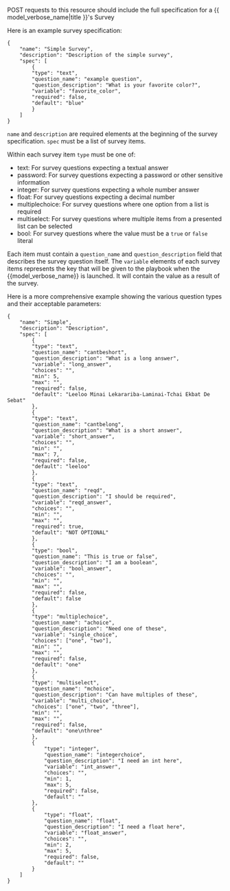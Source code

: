 POST requests to this resource should include the full specification for a {{ model_verbose_name|title }}'s Survey

Here is an example survey specification:

    {
        "name": "Simple Survey",
        "description": "Description of the simple survey",
        "spec": [
            {
        	"type": "text",
        	"question_name": "example question",
        	"question_description": "What is your favorite color?",
        	"variable": "favorite_color",
        	"required": false,
        	"default": "blue"
            }
        ]
    }

`name` and `description` are required elements at the beginning of the survey specification. `spec` must be a
list of survey items.

Within each survey item `type` must be one of:

* text: For survey questions expecting a textual answer
* password: For survey questions expecting a password or other sensitive information
* integer: For survey questions expecting a whole number answer
* float: For survey questions expecting a decimal number
* multiplechoice: For survey questions where one option from a list is required
* multiselect: For survey questions where multiple items from a presented list can be selected
* bool: For survey questions where the value must be a `true` or `false` literal

Each item must contain a `question_name` and `question_description` field that describes the survey question itself.
The `variable` elements of each survey items represents the key that will be given to the playbook when the {{model_verbose_name}}
is launched.  It will contain the value as a result of the survey.

Here is a more comprehensive example showing the various question types and their acceptable parameters:

    {
        "name": "Simple",
        "description": "Description",
        "spec": [
            {
        	"type": "text",
        	"question_name": "cantbeshort",
        	"question_description": "What is a long answer",
        	"variable": "long_answer",
        	"choices": "",
        	"min": 5,
        	"max": "",
        	"required": false,
        	"default": "Leeloo Minai Lekarariba-Laminai-Tchai Ekbat De Sebat"
            },
            {
        	"type": "text",
        	"question_name": "cantbelong",
        	"question_description": "What is a short answer",
        	"variable": "short_answer",
        	"choices": "",
        	"min": "",
        	"max": 7,
        	"required": false,
        	"default": "leeloo"
            },
            {
        	"type": "text",
        	"question_name": "reqd",
        	"question_description": "I should be required",
        	"variable": "reqd_answer",
        	"choices": "",
        	"min": "",
        	"max": "",
        	"required": true,
        	"default": "NOT OPTIONAL"
            },
            {
        	"type": "bool",
        	"question_name": "This is true or false",
        	"question_description": "I am a boolean",
        	"variable": "bool_answer",
        	"choices": "",
        	"min": "",
        	"max": "",
        	"required": false,
        	"default": false
            },
            {
        	"type": "multiplechoice",
        	"question_name": "achoice",
        	"question_description": "Need one of these",
        	"variable": "single_choice",
        	"choices": ["one", "two"],
        	"min": "",
        	"max": "",
        	"required": false,
        	"default": "one"
            },
            {
        	"type": "multiselect",
        	"question_name": "mchoice",
        	"question_description": "Can have multiples of these",
        	"variable": "multi_choice",
        	"choices": ["one", "two", "three"],
        	"min": "",
        	"max": "",
        	"required": false,
        	"default": "one\nthree"
            },
            {
                "type": "integer",
                "question_name": "integerchoice",
                "question_description": "I need an int here",
                "variable": "int_answer",
                "choices": "",
                "min": 1,
                "max": 5,
                "required": false,
                "default": ""
            },
            {
                "type": "float",
                "question_name": "float",
                "question_description": "I need a float here",
                "variable": "float_answer",
                "choices": "",
                "min": 2,
                "max": 5,
                "required": false,
                "default": ""
            }
        ]
    }
